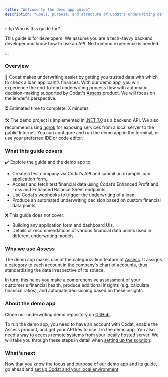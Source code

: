 ```yaml
---
title: "Welcome to the demo app guide"
description: "Goals, purpose, and structure of Codat's underwriting demo app guide"
---
```


:::tip Who is this guide for?

This guide is for developers. We assume you are a tech-savvy backend developer and know how to use an API. No frontend experience is needed.

:::

### Overview

🎯 Codat makes underwriting easier by getting you trusted data with which to check a loan applicant’s finances. With our demo app, you will experience the end-to-end underwriting process flow with automatic decision-making supported by Codat's [Assess](/assess/overview) product. We will focus on the lender's perspective. 

⏳ Estimated time to complete: X minutes

🛠️ The demo project is implemented in [.NET 7.0](https://dotnet.microsoft.com/en-us/download/dotnet/7.0) as a backend API. We also recommend using [ngrok](https://ngrok.com/) for exposing services from a local server to the public Internet. You can configure and run the demo app in the terminal, or use your preferred IDE or code editor.

### What this guide covers

✔️ Explore the guide and the demo app to:

- Create a test company via Codat’s API and submit an example loan application form,
- Access and fetch test financial data using Codat’s Enhanced Profit and Loss and Enhanced Balance Sheet endpoints,
- Use Codat’s webhooks to trigger the underwriting of a loan,
- Produce an automated underwriting decision based on custom financial data points. 

❌ This guide does not cover: 

- Building any application form and dashboard UIs,
- Details or recommendations of various financial data points used in different underwriting models.

### Why we use _Assess_

The demo app makes use of the categorization feature of [Assess](/assess/overview). It assigns a category to each account in the company's chart of accounts, thus standardizing the data irrespective of its source. 

In turn, this helps you make a comprehensive assessment of your customer's financial health, produce additional insights (e.g. calculate financial ratios), and automate decisioning based on these insights. 

### About the demo app

Clone our underwriting demo repository on [GitHub](https://github.com/codatio/build-guide-underwriting-be). 

To run the demo app, you need to have an account with Codat, enable the Assess product, and get your API key to use it in the demo app. You also need a way to access remote systems from your locally hosted server. We will take you through these steps in detail when [setting up the solution](/underwriting/setting-up). 

### What's next

Now that you know the focus and purpose of our demo app and its guide, go ahead and [set up Codat and your local environment](/underwriting/setting-up).